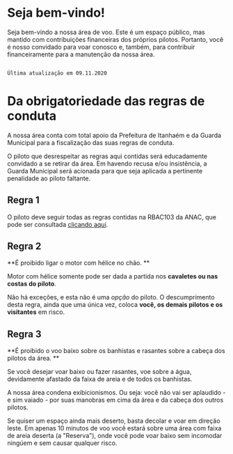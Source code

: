 # Seja bem-vindo!

Seja bem-vindo a nossa área de voo. Este é um espaço público, mas mantido com contribuições financeiras dos próprios pilotos. Portanto, você é nosso convidado para voar conosco e, também, para contribuir financeiramente para a manutenção da nossa área.

```markdown

Última atualização em 09.11.2020

```

# Da obrigatoriedade das regras de conduta

A nossa área conta com total apoio da Prefeitura de Itanhaém e da Guarda Municipal para a fiscalização das suas regras de conduta.

O piloto que desrespeitar as regras aqui contidas será educadamente convidado a se retirar da área. Em havendo recusa e/ou insistência, a Guarda Municipal será acionada para que seja aplicada a pertinente penalidade ao piloto faltante. 

## Regra 1

O piloto deve seguir todas as regras contidas na RBAC103 da ANAC, que pode ser consultada [clicando aqui](https://www.anac.gov.br/assuntos/legislacao/legislacao-1/rbha-e-rbac/rbac/rbac-103/@@display-file/arquivo_norma/RBAC103_EMD00%20-%20Retificado.pdf).

## Regra 2

**É proibido ligar o motor com hélice no chão. **

Motor com hélice somente pode ser dada a partida nos **cavaletes ou nas costas do piloto**. 

Não há exceções, e esta não é uma _opção_ do piloto. O descumprimento desta regra, ainda que uma única vez, coloca **você, os demais pilotos e os visitantes** em risco.

## Regra 3

**É proibido o voo baixo sobre os banhistas e rasantes sobre a cabeça dos pilotos da área. **

Se você desejar voar baixo ou fazer rasantes, voe sobre a água, devidamente afastado da faixa de areia e de todos os banhistas.

A nossa área condena exibicionismos. Ou seja: você não vai ser aplaudido - e sim vaiado - por suas manobras em cima da área e da cabeça dos outros pilotos.

Se quiser um espaço ainda mais deserto, basta decolar e voar em direção leste. Em apenas 10 minutos de voo você estará sobre uma área com faixa de areia deserta (a "Reserva"), onde você pode voar baixo sem incomodar ningúem e sem causar qualquer risco. 


